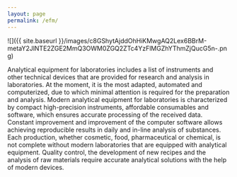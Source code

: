 ```yaml
---
layout: page
permalink: /efm/
---
```


![]({{ site.baseurl }}/images/c8GShytAjddOhHiKMwgAQ2Lex6BBrM-metaY2JlNTE2ZGE2MmQ3OWM0ZGQ2ZTc4YzFlMGZhYThmZjQucG5n-.png)

Analytical equipment for laboratories includes a list of instruments and other technical devices that are provided for research and analysis in laboratories. At the moment, it is the most adapted, automated and computerized, due to which minimal attention is required for the preparation and analysis. Modern analytical equipment for laboratories is characterized by compact high-precision instruments, affordable consumables and software, which ensures accurate processing of the received data. Constant improvement and improvement of the computer software allows achieving reproducible results in daily and in-line analysis of substances. Each production, whether cosmetic, food, pharmaceutical or chemical, is not complete without modern laboratories that are equipped with analytical equipment. Quality control, the development of new recipes and the analysis of raw materials require accurate analytical solutions with the help of modern devices.